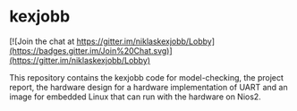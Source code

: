 # kexjobb
[![Join the chat at https://gitter.im/niklaskexjobb/Lobby](https://badges.gitter.im/Join%20Chat.svg)](https://gitter.im/niklaskexjobb/Lobby)

This repository contains the kexjobb code for model-checking, the project report, the hardware design for a hardware implementation of UART and an image for embedded Linux that can run with the hardware on Nios2. 

